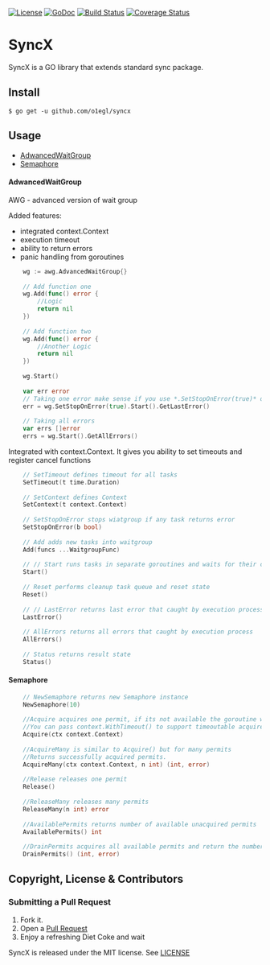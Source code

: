 [![License](http://img.shields.io/:license-mit-blue.svg)](LICENSE)
[![GoDoc](https://godoc.org/github.com/o1egl/syncx?status.svg)](https://godoc.org/github.com/o1egl/syncx)
[![Build Status](http://img.shields.io/travis/o1egl/syncx.svg?style=flat-square)](https://travis-ci.org/o1egl/syncx)
[![Coverage Status](http://img.shields.io/coveralls/o1egl/syncx.svg?style=flat-square)](https://coveralls.io/r/o1egl/syncx)
# SyncX

SyncX is a GO library that extends standard sync package.

## Install

```
$ go get -u github.com/o1egl/syncx
```

## Usage
* [AdwancedWaitGroup](#AdwancedWaitGroup)
* [Semaphore](#semaphore)

#### AdwancedWaitGroup

AWG -  advanced version of wait group

Added features: 

* integrated context.Context
* execution timeout
* ability to return errors
* panic handling from goroutines

```go
    wg := awg.AdvancedWaitGroup{}
    	
    // Add function one
    wg.Add(func() error {
    	//Logic
    	return nil
    })
    
    // Add function two
    wg.Add(func() error {
    	//Another Logic
    	return nil
    })
    	
    wg.Start()
    
    var err error
    // Taking one error make sense if you use *.SetStopOnError(true)* option - see below
    err = wg.SetStopOnError(true).Start().GetLastError()
    
    // Taking all errors
    var errs []error
    errs = wg.Start().GetAllErrors()    

```

Integrated with context.Context. It gives you ability to set timeouts and register cancel functions

```go
    // SetTimeout defines timeout for all tasks
    SetTimeout(t time.Duration)
    
    // SetContext defines Context
    SetContext(t context.Context)
    
    // SetStopOnError stops wiatgroup if any task returns error
    SetStopOnError(b bool)
    
    // Add adds new tasks into waitgroup
    Add(funcs ...WaitgroupFunc)
    
    // // Start runs tasks in separate goroutines and waits for their completion
    Start()
    
    // Reset performs cleanup task queue and reset state
    Reset()
    
    // // LastError returns last error that caught by execution process
    LastError()
    
    // AllErrors returns all errors that caught by execution process
    AllErrors()
    
    // Status returns result state
    Status()
```


#### Semaphore

```go
    // NewSemaphore returns new Semaphore instance
    NewSemaphore(10)
    
    //Acquire acquires one permit, if its not available the goroutine will block till its available or Context.Done() occurs.
    //You can pass context.WithTimeout() to support timeoutable acquire.
    Acquire(ctx context.Context)
    
    //AcquireMany is similar to Acquire() but for many permits
    //Returns successfully acquired permits.
    AcquireMany(ctx context.Context, n int) (int, error)
    
    //Release releases one permit
    Release()
    
    //ReleaseMany releases many permits
    ReleaseMany(n int) error
    
    //AvailablePermits returns number of available unacquired permits
    AvailablePermits() int
    
    //DrainPermits acquires all available permits and return the number of permits acquired
    DrainPermits() (int, error)
```



## Copyright, License & Contributors

### Submitting a Pull Request

1. Fork it.
2. Open a [Pull Request](https://github.com/o1egl/syncx/pulls)
3. Enjoy a refreshing Diet Coke and wait

SyncX is released under the MIT license. See [LICENSE](LICENSE)